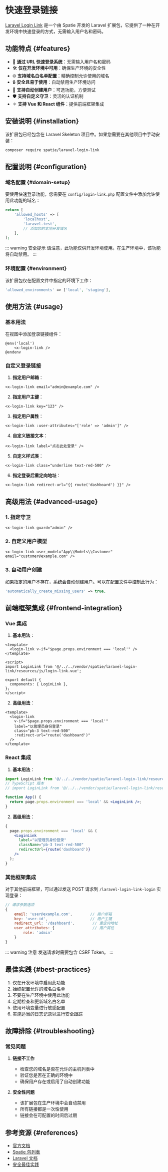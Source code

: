 # 快速登录链接

[Laravel Login Link](https://github.com/spatie/laravel-login-link) 是一个由 Spatie 开发的 Laravel 扩展包，它提供了一种在开发环境中快速登录的方式，无需输入用户名和密码。

## 功能特点 {#features}

- 🔑 **通过 URL 快速登录系统**：无需输入用户名和密码
- 🛠️ **仅在开发环境中可用**：确保生产环境的安全性
- 🌐 **支持域名白名单配置**：精确控制允许使用的域名
- 🔒 **安全且易于使用**：自动禁用生产环境访问
- 👤 **支持自动创建用户**：可选功能，方便测试
- 🛡️ **支持自定义守卫**：灵活的认证机制
- ⚛️ **支持 Vue 和 React 组件**：提供前端框架集成

## 安装说明 {#installation}

该扩展包已经包含在 Laravel Skeleton 项目中。如果您需要在其他项目中手动安装：

```bash
composer require spatie/laravel-login-link
```

## 配置说明 {#configuration}

### 域名配置 {#domain-setup}

要使用快速登录功能，您需要在 `config/login-link.php` 配置文件中添加允许使用此功能的域名：

```php
return [
    'allowed_hosts' => [
        'localhost',
        'laravel.test',
        // 添加您的本地开发域名
    ],
];
```

::: warning 安全提示
请注意，此功能仅供开发环境使用。在生产环境中，该功能将自动禁用。
:::

### 环境配置 {#environment}

该扩展包仅在配置文件中指定的环境下工作：

```php
'allowed_environments' => ['local', 'staging'],
```

## 使用方法 {#usage}

### 基本用法

在视图中添加登录链接组件：

```blade
@env('local')
    <x-login-link />
@endenv
```

### 自定义登录链接

1. **指定用户邮箱**：

```blade
<x-login-link email="admin@example.com" />
```

2. **指定用户主键**：

```blade
<x-login-link key="123" />
```

3. **指定用户属性**：

```blade
<x-login-link :user-attributes="['role' => 'admin']" />
```

4. **自定义链接文本**：

```blade
<x-login-link label="点击此处登录" />
```

5. **自定义样式类**：

```blade
<x-login-link class="underline text-red-500" />
```

6. **指定登录后重定向地址**：

```blade
<x-login-link redirect-url="{{ route('dashboard') }}" />
```

## 高级用法 {#advanced-usage}

### 1. 指定守卫

```blade
<x-login-link guard="admin" />
```

### 2. 自定义用户模型

```blade
<x-login-link user_model="App\\Models\\Customer" email="customer@example.com" />
```

### 3. 自动用户创建

如果指定的用户不存在，系统会自动创建用户。可以在配置文件中控制此行为：

```php
'automatically_create_missing_users' => true,
```

## 前端框架集成 {#frontend-integration}

### Vue 集成

1. **基本用法**：

```vue
<template>
  <login-link v-if="$page.props.environment === 'local'" />
</template>

<script>
import LoginLink from '@/../../vendor/spatie/laravel-login-link/resources/js/login-link.vue';

export default {
  components: { LoginLink },
};
</script>
```

2. **高级用法**：

```vue
<template>
  <login-link
    v-if="$page.props.environment === 'local'"
    label="以管理员身份登录"
    class="pb-3 text-red-500"
    :redirect-url="route('dashboard')"
  />
</template>
```

### React 集成

1. **基本用法**：

```jsx
import LoginLink from '@/../../vendor/spatie/laravel-login-link/resources/js/LoginLink';
// TypeScript 版本
// import LoginLink from '@/../../vendor/spatie/laravel-login-link/resources/ts/LoginLink'

function App() {
  return page.props.environment === 'local' && <LoginLink />;
}
```

2. **高级用法**：

```jsx
{
  page.props.environment === 'local' && (
    <LoginLink
      label="以管理员身份登录"
      className="pb-3 text-red-500"
      redirectUrl={route('dashboard')}
    />
  );
}
```

### 其他框架集成

对于其他前端框架，可以通过发送 POST 请求到 `/laravel-login-link-login` 实现登录：

```javascript
// 请求参数选项
{
    email: 'user@example.com',        // 用户邮箱
    key: 'user-id',                   // 用户主键
    redirect_url: '/dashboard',        // 重定向地址
    user_attributes: {                 // 用户属性
        role: 'admin'
    }
}
```

::: warning 注意
发送请求时需要包含 CSRF Token。
:::

## 最佳实践 {#best-practices}

1. 仅在开发环境中启用此功能
2. 始终配置允许的域名白名单
3. 不要在生产环境中使用此功能
4. 定期检查和更新域名白名单
5. 使用环境变量进行敏感配置
6. 实施适当的日志记录以进行安全跟踪

## 故障排除 {#troubleshooting}

### 常见问题

1. **链接不工作**

   - 检查您的域名是否在允许的主机列表中
   - 验证您是否在正确的环境中
   - 确保用户存在或启用了自动创建功能

2. **安全性问题**
   - 该扩展包在生产环境中会自动禁用
   - 所有链接都是一次性使用
   - 链接会在可配置的时间后过期

## 参考资源 {#references}

- [官方文档](https://github.com/spatie/laravel-login-link)
- [Spatie 包列表](https://spatie.be/open-source)
- [Laravel 文档](https://laravel.com/docs)
- [安全最佳实践](https://laravel.com/docs/security)
